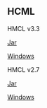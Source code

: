 ## HCML

HMCL v3.3

[Jar](https://miangou.lanzoux.com/b0ee9ne5a "Jar")

[Windows](https://miangou.lanzoux.com/b0ee9ne9e "Windows")


HMCL v2.7

[Jar](https://miangou.lanzoux.com/b0ee9nemh "Jar")

[Windows](https://miangou.lanzoux.com/b0ee9neoj "Windows")